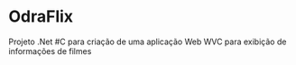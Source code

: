 # OdraFlix
Projeto .Net #C para criação de uma aplicação Web WVC para exibição de informações de filmes
